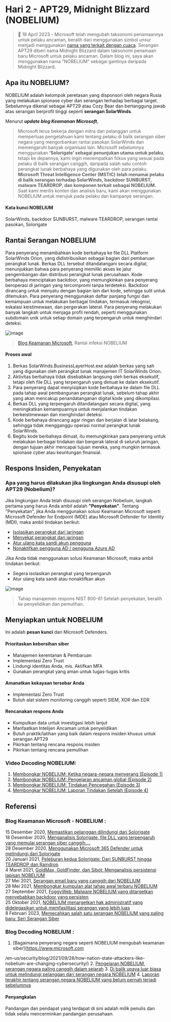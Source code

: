 # Hari 2 - APT29, Midnight Blizzard (NOBELIUM)
> 📢 18 April 2023 - Microsoft telah mengubah taksonomi penamaannya untuk pelaku ancaman, beralih dari menggunakan simbol unsur menjadi menggunakan [nama yang terkait dengan cuaca](https://www.microsoft.com/en-us/security/blog/2023/04/18/microsoft-shifts-to-a-new-threat-actor-naming-taxonomy/). Serangan APT29 diberi nama Midnight Blizzard dalam taksonomi penamaan baru Microsoft untuk pelaku ancaman. Dalam blog ini, saya akan menggunakan nama "NOBELIUM" sebagai gantinya daripada Midnight Blizzard.


## Apa itu NOBELIUM?
NOBELIUM adalah kelompok peretasan yang disponsori oleh negara Rusia yang melakukan spionase cyber dan serangan terhadap berbagai target. Sebelumnya dikenal sebagai APT29 atau Cozy Bear dan bertanggung jawab atas serangan berprofil tinggi seperti **serangan SolarWinds**. 

Menurut ***update blog Keamanan Microsoft***,
> Microsoft terus bekerja dengan mitra dan pelanggan untuk memperluas pengetahuan kami tentang pelaku di balik serangan siber negara yang mengorbankan rantai pasokan SolarWinds dan memengaruhi banyak organisasi lain. Microsoft sebelumnya menggunakan **‘Solorigate’ sebagai penunjukan utama untuk pelaku**, tetapi ke depannya, kami ingin menempatkan fokus yang sesuai pada pelaku di balik serangan canggih, daripada salah satu contoh perangkat lunak berbahaya yang digunakan oleh para pelaku. **Microsoft Threat Intelligence Center (MSTIC) telah menamai pelaku di balik serangan terhadap SolarWinds, backdoor SUNBURST, malware TEARDROP, dan komponen terkait sebagai NOBELIUM.** Saat kami merilis konten dan analisis baru, kami akan menggunakan NOBELIUM untuk merujuk pada pelaku dan kampanye serangan.

#### Kata kunci NOBELIUM
SolarWinds, backdoor SUNBURST, malware TEARDROP, serangan rantai pasokan, Solorigate 

## Rantai Serangan NOBELIUM
Para penyerang menambahkan kode berbahaya ke file DLL Platform SolarWinds Orion, yang didistribusikan sebagai bagian dari pembaruan perangkat lunak. Berkas DLL tersebut ditandatangani secara digital, menunjukkan bahwa para penyerang memiliki akses ke jalur pengembangan dan distribusi perangkat lunak perusahaan. Kode berbahaya menciptakan backdoor, yang memungkinkan para penyerang beroperasi di jaringan yang tercompromi tanpa terdeteksi. Backdoor dirancang untuk menyatu dengan bagian lain dari kode, sehingga sulit untuk ditemukan. Para penyerang menggunakan daftar panjang fungsi dan kemampuan untuk melakukan berbagai tindakan, termasuk rekognisi, eskalasi keistimewaan, dan pergerakan lateral. Para penyerang melakukan banyak langkah untuk menjaga profil rendah, seperti menggunakan subdomain unik untuk setiap domain yang terpengaruh untuk menghindari deteksi.

![image](https://user-images.githubusercontent.com/120234772/230338300-734224cb-f248-47df-8472-18aaa4f0c662.png)
> [Blog Keamanan Microsoft](https://www.microsoft.com/en-us/security/blog/2020/12/18/analyzing-solorigate-the-compromised-dll-file-that-started-a-sophisticated-cyberattack-and-how-microsoft-defender-helps-protect/), Rantai infeksi NOBELIUM

#### Proses awal
1. Berkas SolarWinds.BusinessLayerHost.exe adalah berkas yang sah yang digunakan oleh perangkat lunak manajemen IT SolarWinds Orion.
2. Aktivitas berbahaya tidak disebabkan langsung oleh berkas eksekutif, tetapi oleh file DLL yang terpengaruh yang dimuat ke dalam eksekutif.
3. Para penyerang dapat menyisipkan kode berbahaya ke dalam file DLL pada tahap awal pembangunan perangkat lunak, sebelum tahap akhir yang akan mencakup penandatanganan digital kode yang dikompilasi.
4. Berkas DLL yang terpengaruh ditandatangani secara digital, yang meningkatkan kemampuannya untuk menjalankan tindakan berkeistimewaan dan menghindari deteksi.
5. Kode berbahaya dirancang agar ringan dan berjalan di latar belakang, sehingga tidak mengganggu operasi normal perangkat lunak SolarWinds.
6. Begitu kode berbahaya dimuat, itu memungkinkan para penyerang untuk melakukan berbagai tindakan dan bergerak lateral di seluruh jaringan, dengan tujuan akhir mencapai tujuan mereka, yang mungkin termasuk spionase cyber atau keuntungan finansial.

## Respons Insiden, Penyekatan


### Apa yang harus dilakukan jika lingkungan Anda disusupi oleh APT29 (Nobelium)?
Jika lingkungan Anda telah disusupi oleh serangan Nobelium, langkah pertama yang harus Anda ambil adalah **"Penyekatan"**.
Tentang "Penyekatan", jika Anda menggunakan solusi Keamanan Microsoft seperti Microsoft Defender for Endpoint (MDE) atau Microsoft Defender for Identity (MDI), maka ambil tindakan berikut:
- [Isolasikan perangkat dari jaringan](https://learn.microsoft.com/en-us/microsoft-365/security/defender-endpoint/respond-machine-alerts?view=o365-worldwide#isolate-devices-from-the-network)
- [Menyekat perangkat dari jaringan](https://learn.microsoft.com/en-us/microsoft-365/security/defender-endpoint/respond-machine-alerts?view=o365-worldwide#contain-devices-from-the-network)
- [Atur ulang kata sandi akun pengguna](https://learn.microsoft.com/en-us/defender-for-identity/remediation-actions)
- [Nonaktifkan pengguna AD / pengguna Azure AD](https://learn.microsoft.com/en-us/defender-for-identity/remediation-actions)
 
Jika Anda tidak menggunakan solusi Keamanan Microsoft, maka ambil tindakan berikut:
- Segera isolasikan perangkat yang terpengaruh
- Atur ulang kata sandi atau nonaktifkan akun

![image](https://user-images.githubusercontent.com/120234772/230063443-8b3f59d1-d3b5-4e69-b667-c7b8e7c2ea21.png)
> Tahap manajemen respons NIST 800-61
Setelah penyekatan, beralih ke penyelidikan dan pemulihan.

## Menyiapkan untuk NOBELIUM 
Ini adalah **pesan kunci** dari Microsoft Defenders.

#### Prioritaskan kebersihan siber
- Manajemen kerentanan & Pembaruan
- Implementasi Zero Trust
- Lindungi identitas Anda, mis. Aktifkan MFA
- Gunakan perangkat yang aman untuk tugas-tugas kritis

#### Amanatkan kekayaan tersebar Anda
- Implementasi Zero Trust
- Butuh alat sistem monitoring canggih seperti SIEM, XDR dan EDR

#### Rencanakan respons Anda
- Kumpulkan data untuk investigasi lebih lanjut
- Manfaatkan Intelijen Ancaman untuk penyelidikan
- Butuh praktik/latihan yang baik dalam respons insiden khusus untuk serangan APT29
- Pikirkan tentang rencana respons insiden 
- Pikirkan tentang rencana pemulihan


### Video Decoding NOBELIUM: 
1. [Membongkar NOBELIUM: Ketika negara-negara menyerang (Episode 1)](https://www.youtube.com/watch?v=VVKT8NehO_c)
2. [Membongkar NOBELIUM: Pengejaran ancaman global (Episode 2)](https://www.youtube.com/watch?v=VVbSYr1cPEE)
3. [Membongkar NOBELIUM: Tindakan Pencegahan (Episode 3)](https://www.youtube.com/watch?v=fS97PC4FLCc)
4. [Membongkar NOBELIUM: Laporan Tindakan Setelah (Episode 4)](https://www.youtube.com/watch?v=wFtGD7p58cQ)


## Referensi
### Blog Keamanan Microsoft - NOBELIUM :
15 Desember 2020, [Memastikan pelanggan dilindungi dari Solorigate](https://www.microsoft.com/en-us/security/blog/2020/12/15/ensuring-customers-are-protected-from-solorigate/)<br>
18 Desember 2020, [Menganalisis Solorigate, file DLL yang terpengaruh yang memulai serangan siber canggih....](https://www.microsoft.com/en-us/security/blog/2020/12/18/analyzing-solorigate-the-compromised-dll-file-that-started-a-sophisticated-cyberattack-and-how-microsoft-defender-helps-protect/)<br>
28 Desember 2020, [Menggunakan Microsoft 365 Defender untuk melindungi dari Solorigate](https://www.microsoft.com/en-us/security/blog/2020/12/28/using-microsoft-365-defender-to-coordinate-protection-against-solorigate/)<br>
20 Januari 2021, [Peleburan kedua Solorigate: Dari SUNBURST hingga TEARDROP dan Raindrop](https://www.microsoft.com/en-us/security/blog/2021/01/20/deep-dive-into-the-solorigate-second-stage-activation-from-sunburst-to-teardrop-and-raindrop/)<br>
4 Maret 2021, [GoldMax, GoldFinder, dan Sibot: Menganalisis persistensi lapisan NOBELIUM](https://www.microsoft.com/en-us/security/blog/2021/03/04/goldmax-goldfinder-sibot-analyzing-nobelium-malware/)<br>
27 Mei 2021, [Serangan email baru yang canggih dari NOBELIUM](https://www.microsoft.com/en-us/security/blog/2021/05/27/new-sophisticated-email-based-attack-from-nobelium/)<br>
28 Mei 2021, [Membongkar kumpulan alat tahap awal terbaru NOBELIUM](https://www.microsoft.com/en-us/security/blog/2021/05/28/breaking-down-nobeliums-latest-early-stage-toolset/)<br>
27 September 2021, [FoggyWeb: Malware NOBELIUM yang ditargetkan menyebabkan backdoor yang persisten](https://www.microsoft.com/en-us/security/blog/2021/09/27/foggyweb-targeted-nobelium-malware-leads-to-persistent-backdoor/)<br>
25 Oktober 2021, [NOBELIUM menargetkan hak administratif yang didelegasikan untuk memfasilitasi serangan yang lebih luas](https://www.microsoft.com/en-us/security/blog/2021/10/25/nobelium-targeting-delegated-administrative-privileges-to-facilitate-broader-attacks/)<br>
8 Februari 2023, [Memecahkan salah satu serangan NOBELIUM yang paling baru: Seri Serangan Siber](https://www.microsoft.com/en-us/security/blog/2023/02/08/solving-one-of-nobeliums-most-novel-attacks-cyberattack-series/)


### Blog Decoding NOBELIUM :
1. [Bagaimana penyerang negara seperti NOBELIUM mengubah keamanan siber](https://www.microsoft.com

/en-us/security/blog/2021/09/28/how-nation-state-attackers-like-nobelium-are-changing-cybersecurity/)
2. [Pengejaran NOBELIUM, serangan negara paling canggih dalam sejarah](https://www.microsoft.com/en-us/security/blog/2021/11/10/the-hunt-for-nobelium-the-most-sophisticated-nation-state-attack-in-history/)
3. [Di balik upaya luar biasa untuk melindungi pelanggan dari serangan negara NOBELIUM](https://www.microsoft.com/en-us/security/blog/2021/12/02/behind-the-unprecedented-effort-to-protect-customers-against-the-nobelium-nation-state-attack/)
4. [Laporan terakhir tentang serangan negara NOBELIUM yang belum pernah terjadi sebelumnya](https://www.microsoft.com/en-us/security/blog/2021/12/15/the-final-report-on-nobeliums-unprecedented-nation-state-attack/)

#### Penyangkalan
Pandangan dan pendapat yang terdapat di sini adalah milik penulis dan tidak selalu mencerminkan pandangan perusahaan.
